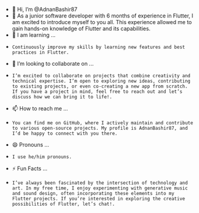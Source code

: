 - 👋 Hi, I’m @AdnanBashir87
- 👀 As a junior software developer with 6 months of experience in Flutter, I am excited to introduce myself to you all. This experience allowed me to gain hands-on knowledge of Flutter and its capabilities.
- 🌱 I am learning ...
-     Continuously improve my skills by learning new features and best practices in Flutter.
- 💞️ I’m looking to collaborate on ...
-     I’m excited to collaborate on projects that combine creativity and technical expertise. I’m open to exploring new ideas, contributing to existing projects, or even co-creating a new app from scratch. If you have a project in mind, feel free to reach out and let’s discuss how we can bring it to life!.
- 📫 How to reach me ...
-     You can find me on GitHub, where I actively maintain and contribute to various open-source projects. My profile is AdnanBashir87, and I’d be happy to connect with you there.
- 😄 Pronouns ...
-     I use he/him pronouns.
- ⚡ Fun Facts ...
-     I’ve always been fascinated by the intersection of technology and art. In my free time, I enjoy experimenting with generative music and sound design, often incorporating these elements into my Flutter projects. If you’re interested in exploring the creative possibilities of Flutter, let’s chat!.

<!---
AdnanBashir87/AdnanBashir87 is a ✨ special ✨ repository because its `README.md` (this file) appears on your GitHub profile.
You can click the Preview link to take a look at your changes.
--->
